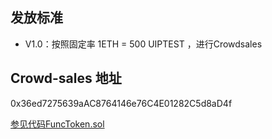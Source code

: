 ## 发放标准

- V1.0：按照固定率 1ETH = 500 UIPTEST ，进行Crowdsales

## Crowd-sales 地址
0x36ed7275639aAC8764146e76C4E01282C5d8aD4f

[参见代码FuncToken.sol](https://github.com/SheldonHH/UIPTESTTOKEN/blob/9f1236e6d277d60613e8b8b88353b4f469146cf2/FuncToken.sol#L22)

